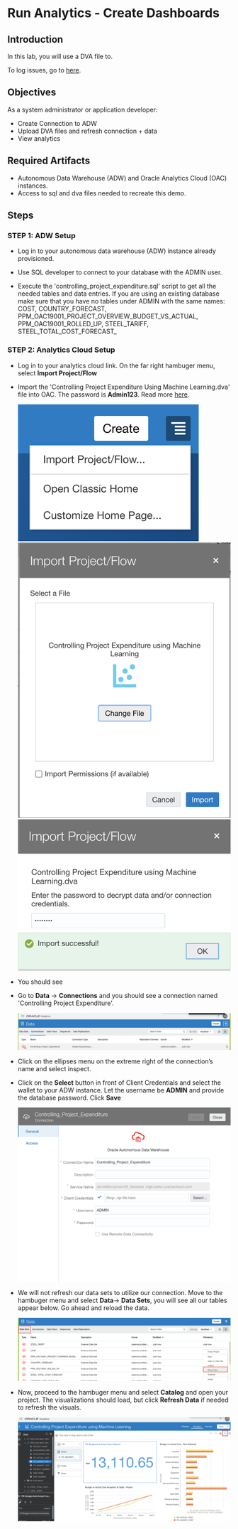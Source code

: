 # Run Analytics - Create Dashboards

## Introduction

In this lab, you will use a DVA file to.

<!---To log issues and view the Lab Guide source, go to the [github oracle](https://github.com/oracle/learning-library/issues/new) repository.-->

To log issues, go to [here]().

## Objectives

As a system administrator or application developer:

- Create Connection to ADW  
- Upload DVA files and refresh connection + data
- View analytics

## Required Artifacts

- Autonomous Data Warehouse (ADW) and Oracle Analytics Cloud (OAC) instances.
- Access to sql and dva files needed to recreate this demo.

## Steps

### STEP 1: ADW Setup

- Log in to your autonomous data warehouse (ADW) instance already provisioned.

- Use SQL developer to connect to your database with the ADMIN user.

- Execute the 'controlling_project_expenditure.sql' script to get all the needed tables and data entries. If you are using an existing database make sure that you have no tables under ADMIN with the same names: COST, COUNTRY_FORECAST, PPM_OAC19001_PROJECT_OVERVIEW_BUDGET_VS_ACTUAL, PPM_OAC19001_ROLLED_UP, STEEL_TARIFF, STEEL_TOTAL_COST_FORECAST_


### STEP 2: Analytics Cloud Setup

-  Log in to your analytics cloud link. On the far right hambuger menu, select **Import Project/Flow**

-  Import the 'Controlling Project Expenditure Using Machine Learning.dva' file into OAC. The password is **Admin123**. Read more [here](https://docs.oracle.com/en/middleware/bi/analytics-desktop/bidvd/import-application-or-project.html).

    ![](./images/Lab300/import.png " ")
    ![](./images/Lab300/import4.png " ")
    ![](./images/Lab300/conn3.png " ")

- You should see 

- Go to **Data** -> **Connections** and you should see a connection named 'Controlling Project Expenditure'. 

    ![](./images/Lab300/conn.png " ")

- Click on the ellipses menu on the extreme right of the connection’s name and select inspect.

- Click on the **Select** button in front of Client Credentials and select the wallet to your ADW instance. Let the username be **ADMIN** and provide the database password. Click **Save**

    ![](./images/Lab300/conn2.png " ")

- We will not refresh our data sets to utilize our connection. Move to the hambuger menu and select **Data**-> **Data Sets**, you will see all our tables appear below. Go ahead and reload the data.

    ![](./images/Lab300/refreshdatasets.png " ")

- Now, proceed to the hambuger menu and select **Catalog** and open your project. The visualizations should load, but click **Refresh Data** if needed to refresh the visuals.

    ![](./images/Lab300/visual.png " ")

